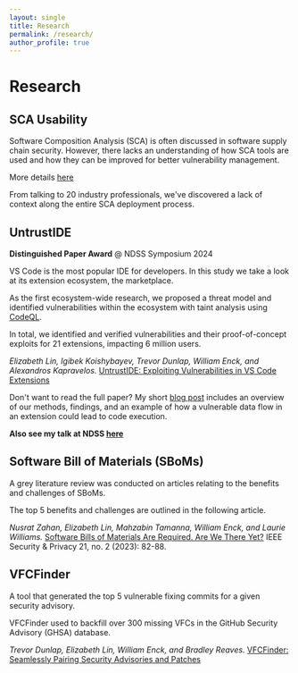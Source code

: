 ```yaml
---
layout: single
title: Research
permalink: /research/
author_profile: true
---
```


# Research

## SCA Usability

Software Composition Analysis (SCA) is often discussed in software supply chain security. 
However, there lacks an understanding of how SCA tools are used and how they can be improved for better vulnerability management.

More details [here](https://s3c2.org/studies/sca-usability)

From talking to 20 industry professionals, we've discovered a lack of context along the entire SCA deployment process.

## UntrustIDE

**Distinguished Paper Award** @ NDSS Symposium 2024

VS Code is the most popular IDE for developers. In this study we take a look at its extension ecosystem, the marketplace.

As the first ecosystem-wide research, we proposed a threat model and identified vulnerabilities within the ecosystem with taint analysis using [CodeQL](https://codeql.github.com/).

In total, we identified and verified vulnerabilities and their proof-of-concept exploits for 21 extensions, impacting 6 million users.

*Elizabeth Lin, Igibek Koishybayev, Trevor Dunlap, William Enck, and Alexandros Kapravelos.* [UntrustIDE: Exploiting Vulnerabilities in VS Code Extensions](https://www.ndss-symposium.org/ndss-paper/untrustide-exploiting-weaknesses-in-vs-code-extensions/)

Don't want to read the full paper? My short [blog post](/untrustide) includes an overview of our methods, findings, and an example of how a vulnerable data flow in an extension could lead to code execution.

**Also see my talk at NDSS [here](https://www.youtube.com/watch?v=QQ9W2FM1X-w)**

## Software Bill of Materials (SBoMs)

A grey literature review was conducted on articles relating to the benefits and challenges of SBoMs.

The top 5 benefits and challenges are outlined in the following article.

*Nusrat Zahan, Elizabeth Lin, Mahzabin Tamanna, William Enck, and Laurie Williams.* [Software Bills of Materials Are Required. Are We There Yet?](https://ieeexplore.ieee.org/abstract/document/10102604?casa_token=NVD2tRbNNHUAAAAA:vbRR4xuGYuPFZgiUntR7TiZZDW-yY6juXO3XAYDyFKAPEBQ037xjRgYy6BfhP7DUrx5zgQP27g) IEEE Security & Privacy 21, no. 2 (2023): 82-88.


## VFCFinder

A tool that generated the top 5 vulnerable fixing commits for a given security advisory.

VFCFinder used to backfill over 300 missing VFCs in the GitHub Security Advisory (GHSA) database.

*Trevor Dunlap, Elizabeth Lin, William Enck, and Bradley Reaves.*
[VFCFinder: Seamlessly Pairing Security Advisories and Patches](https://arxiv.org/abs/2311.01532)





<!-- ## Publications -->
<!-- pub -->

